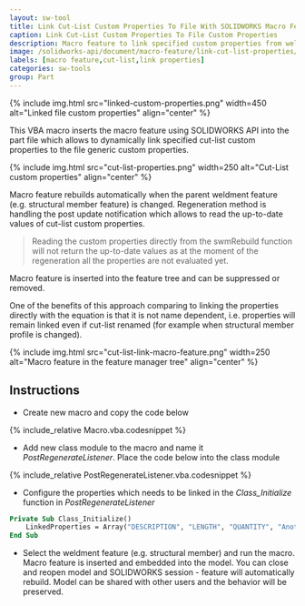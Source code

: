```yaml
---
layout: sw-tool
title: Link Cut-List Custom Properties To File With SOLIDWORKS Macro Feature API
caption: Link Cut-List Custom Properties To File Custom Properties
description: Macro feature to link specified custom properties from weldment cut-lists to SOLIDWORKS file custom properties
image: /solidworks-api/document/macro-feature/link-cut-list-properties/cut-list-link-macro-feature.png
labels: [macro feature,cut-list,link properties]
categories: sw-tools
group: Part
---
```

{% include img.html src="linked-custom-properties.png" width=450 alt="Linked file custom properties" align="center" %}

This VBA macro inserts the macro feature using SOLIDWORKS API into the part file which allows to dynamically link specified cut-list custom properties to the file generic custom properties.

{% include img.html src="cut-list-properties.png" width=250 alt="Cut-List custom properties" align="center" %}

Macro feature rebuilds automatically when the parent weldment feature (e.g. structural member feature) is changed. Regeneration method is handling the post update notification which allows to read the up-to-date values of cut-list custom properties.

> Reading the custom properties directly from the swmRebuild function will not return the up-to-date values as at the moment of the regeneration all the properties are not evaluated yet.

Macro feature is inserted into the feature tree and can be suppressed or removed.

One of the benefits of this approach comparing to linking the properties directly with the equation is that it is not name dependent, i.e. properties will remain linked even if cut-list renamed (for example when structural member profile is changed).

{% include img.html src="cut-list-link-macro-feature.png" width=250 alt="Macro feature in the feature manager tree" align="center" %}

## Instructions

* Create new macro and copy the code below

{% include_relative Macro.vba.codesnippet %}

* Add new class module to the macro and name it *PostRegenerateListener*. Place the code below into the class module

{% include_relative PostRegenerateListener.vba.codesnippet %}

* Configure the properties which needs to be linked in the *Class_Initialize* function in *PostRegenerateListener*

~~~ vb
Private Sub Class_Initialize()
    LinkedProperties = Array("DESCRIPTION", "LENGTH", "QUANTITY", "Another Property", "...")
End Sub
~~~

* Select the weldment feature (e.g. structural member) and run the macro. Macro feature is inserted and embedded into the model. You can close and reopen model and SOLIDWORKS session - feature will automatically rebuild. Model can be shared with other users and the behavior will be preserved.
